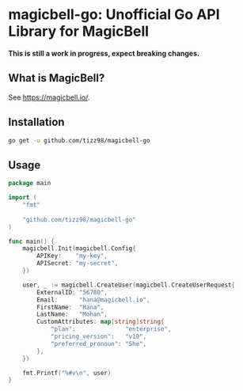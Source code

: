 # magicbell-go: Unofficial Go API Library for MagicBell

**This is still a work in progress, expect breaking changes.**

## What is MagicBell?

See https://magicbell.io/.

## Installation

```bash
go get -u github.com/tizz98/magicbell-go
```

## Usage

```go
package main

import (
	"fmt"
	
	"github.com/tizz98/magicbell-go"
)

func main() {
	magicbell.Init(magicbell.Config{
		APIKey:    "my-key",
		APISecret: "my-secret",
	})

	user, _ := magicbell.CreateUser(magicbell.CreateUserRequest{
		ExternalID: "56780",
		Email:      "hana@magicbell.io",
		FirstName:  "Hana",
		LastName:   "Mohan",
		CustomAttributes: map[string]string{
			"plan":              "enterprise",
			"pricing_version":   "v10",
			"preferred_pronoun": "She",
		},
	})

	fmt.Printf("%#v\n", user)
}
```
